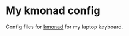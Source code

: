 # My kmonad config

Config files for [kmonad] for my laptop keyboard.

[kmonad]: https://github.com/david-janssen/kmonad
